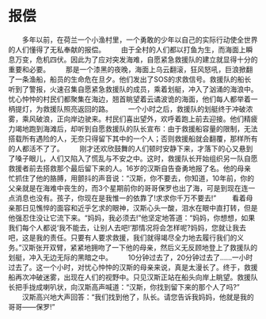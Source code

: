 # 报偿
　　多年以前，在荷兰一个小渔村里，一个勇敢的少年以自己的实际行动使全世界的人们懂得了无私奉献的报偿。 
　　由于全村的人们都以打鱼为生，而海面上瞬息万变，危机四伏。因此为了应对突发海难，自愿紧急救援队的建立就显得十分的重要和必要。 
　　那是一个漆黑的夜晚，海面上乌云翻滚，狂风怒吼，巨浪掀翻了一条渔船，船员的生命危在旦夕。他们发出了SOS的求救信号。救援队的船长听到了警报，火速召集自愿紧急救援队的成员，乘着划艇，冲入了汹涌的海浪中。忧心忡忡的村民们都聚集在海边，翘首眺望着云谲波诡的海面，他们每人都举着一柄提灯，为救援队照亮返回的路。 
　　一个小时之后，救援队的划艇终于冲破浓雾，乘风破浪，正向岸边驶来。村民们喜出望外，欢呼着跑上前去迎接。他们精疲力竭地跑到海滩后，却听到自愿救援队的队长宣布：由于救援船容量的限制，无法搭载所有遇险的人，无奈只得留下其中的一个人；否则救援船就会翻覆，那样所有的人都活不了了。 
　　刚才还欢欣鼓舞的人们顿时安静下来，才落下的心又悬到了嗓子眼儿，人们又陷入了慌乱与不安之中。这时，救援队长开始组织另一队自愿救援者前去搭救那个最后留下来的人。16岁的汉斯自告奋勇地报了名。他的母亲忙抓住了他的胳膊，用颤抖的声音说：“汉斯，你不要去，你知道，10年前，你的父亲就是在海难中丧生的，而3个星期前你的哥哥保罗也出了海，可是到现在连一点消息也没有。孩子，你现在是我惟一的依靠了!求求你千万不要去!” 
　　看着母亲那日见憔悴的面容和近乎乞求的眼神，汉斯心头一酸，泪水在眼中直打转，但是他强忍住没让它流下来。“妈妈，我必须去!”他坚定地答道：“妈妈，你想想，如果我们每个人都说‘我不能去，让别人去吧!’那情况将会怎样呢?妈妈，您就让我去吧，这是我的责任。只要有人要求救援，我们就得竭尽全力地去履行我们的义务。”汉斯张开双臂，紧紧地拥吻了一下他的母亲，然后义无反顾地登上了救援队的划艇，冲入无边无际的黑暗之中。 
　　10分钟过去了，20分钟过去了……一小时过去了。这一个小时，对忧心忡忡的汉斯的母亲来说，真是太漫长了。终于，救援船再次冲破迷雾，出现在人们的视野中。只见汉斯正站在船头向岸上眺望。救援队长把手拢成喇叭状，向汉斯高声喊道：“汉斯，你找到留下来的那个人了吗?” 
　　汉斯高兴地大声回答：“我们找到他了，队长。请您告诉我妈妈，他就是我的哥哥——保罗!”
 